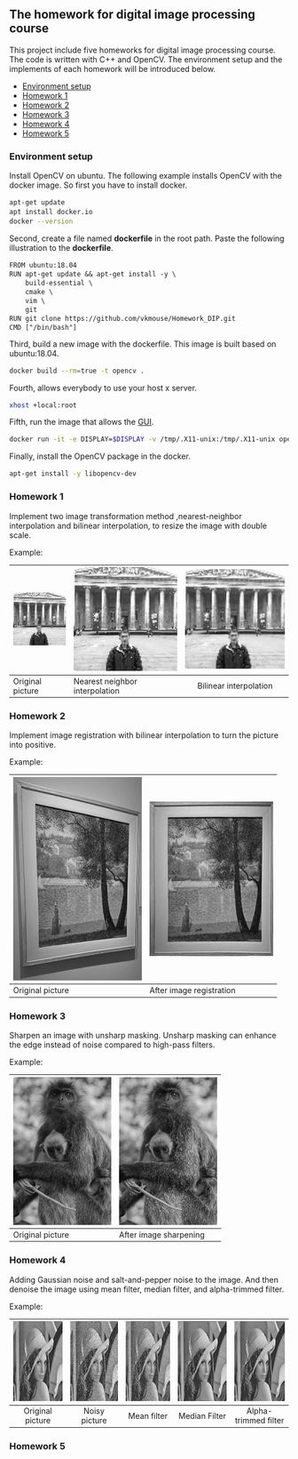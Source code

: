 ## The homework for digital image processing course
This project include five homeworks for digital image processing course. The code is written with C++ and OpenCV. The environment setup and the implements of each homework will be introduced below.

- [Environment setup](#Environment-setup)
- [Homework 1](#Homework-1)
- [Homework 2](#Homework-2)
- [Homework 3](#Homework-3)
- [Homework 4](#Homework-4)
- [Homework 5](#Homework-5)


### Environment setup
Install OpenCV on ubuntu. The following example installs OpenCV with the docker image. So first you have to install docker.

```bash
apt-get update
apt install docker.io
docker --version
```

Second, create a file named **dockerfile** in the root path. Paste the following illustration to the **dockerfile**.

	FROM ubuntu:18.04
	RUN apt-get update && apt-get install -y \	
		build-essential \
		cmake \
		vim \
		git	
    RUN git clone https://github.com/vkmouse/Homework_DIP.git
    CMD ["/bin/bash"]

Third, build a new image with the dockerfile. This image is built based on ubuntu:18.04.

```bash
docker build --rm=true -t opencv .
```

Fourth, allows everybody to use your host x server.

```bash
xhost +local:root
```

Fifth, run the image that allows the [GUI](http://wiki.ros.org/docker/Tutorials/GUI).

```bash
docker run -it -e DISPLAY=$DISPLAY -v /tmp/.X11-unix:/tmp/.X11-unix opencv:latest
```

Finally, install the OpenCV package in the docker.

```bash
apt-get install -y libopencv-dev
```

### Homework 1
Implement two image transformation method ,nearest-neighbor interpolation and bilinear interpolation, to resize the image with double scale.

Example:

|![](https://github.com/vkmouse/Homework_DIP/blob/master/figure/HW1-1.jpg?raw=true)|![](https://github.com/vkmouse/Homework_DIP/blob/master/figure/HW1-2.jpg?raw=true)|![](https://github.com/vkmouse/Homework_DIP/blob/master/figure/HW1-3.jpg?raw=true)|
|---|---|:---:|
| Original picture | Nearest neighbor interpolation | Bilinear interpolation |

### Homework 2
Implement image registration with bilinear interpolation to turn the picture into positive.

Example:

|<img src="https://github.com/vkmouse/Homework_DIP/blob/master/figure/HW2-1.jpg" width="232" height="366" />|<img src="https://github.com/vkmouse/Homework_DIP/blob/master/figure/HW2-2.jpg" width="223" height="278" />|
|---|---|
| Original picture | After image registration |

### Homework 3
Sharpen an image with unsharp masking. Unsharp masking can enhance the edge instead of noise compared to high-pass filters.

Example: 

|<img src="https://github.com/vkmouse/Homework_DIP/blob/master/figure/HW3-1.jpg" width="177" height="266" />|<img src="https://github.com/vkmouse/Homework_DIP/blob/master/figure/HW3-2.jpg" width="177" height="266" />|
|---|---|
| Original picture | After image sharpening |

### Homework 4
Adding Gaussian noise and salt-and-pepper noise to the image. And then denoise the image using mean filter, median filter, and alpha-trimmed filter.

Example:

|<img src="https://github.com/vkmouse/Homework_DIP/blob/master/figure/HW4-1.jpg" width="144" height="144" />|<img src="https://github.com/vkmouse/Homework_DIP/blob/master/figure/HW4-2.jpg" width="144" height="144" />|<img src="https://github.com/vkmouse/Homework_DIP/blob/master/figure/HW4-3.jpg" width="144" height="144" />|<img src="https://github.com/vkmouse/Homework_DIP/blob/master/figure/HW4-4.jpg" width="144" height="144" />|<img src="https://github.com/vkmouse/Homework_DIP/blob/master/figure/HW4-5.jpg" width="144" height="144" />|
|:---:|:---:|:---:|:---:|:---:|
| Original picture | Noisy picture | Mean filter | Median Filter | Alpha-trimmed filter |

### Homework 5

